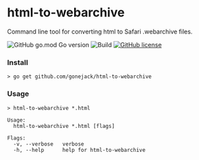 # html-to-webarchive

Command line tool for converting html to Safari .webarchive files.

![GitHub go.mod Go version](https://img.shields.io/github/go-mod/go-version/gonejack/html-to-webarchive)
![Build](https://github.com/gonejack/html-to-webarchive/actions/workflows/go.yml/badge.svg)
[![GitHub license](https://img.shields.io/github/license/gonejack/html-to-webarchive.svg?color=blue)](LICENSE)

### Install
```shell
> go get github.com/gonejack/html-to-webarchive
```

### Usage
```shell
> html-to-webarchive *.html
```
```shell
Usage:
  html-to-webarchive *.html [flags]

Flags:
  -v, --verbose   verbose
  -h, --help      help for html-to-webarchive
```
